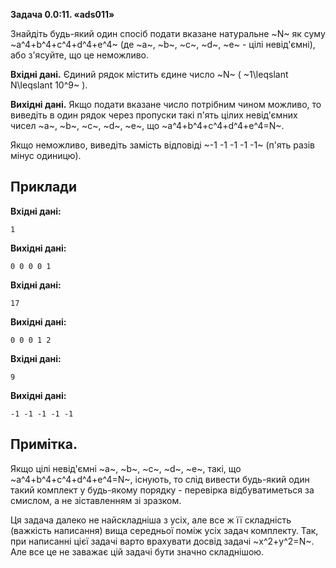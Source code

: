 **Задача 0.0:11. «ads011»**

Знайдіть будь-який один спосіб подати вказане натуральне ~N~ як суму ~a^4+b^4+c^4+d^4+e^4~ (де ~a~, ~b~, ~c~, ~d~, ~e~ - цілі невід'ємні), або з'ясуйте, що це неможливо.

**Вхідні дані.** Єдиний рядок містить єдине число ~N~ ( ~1\leqslant N\leqslant 10^9~ ).

**Вихідні дані.** Якщо подати вказане число потрібним чином можливо, то виведіть в один рядок через пропуски такі п'ять цілих невід'ємних чисел ~a~, ~b~, ~c~, ~d~, ~e~, що ~a^4+b^4+c^4+d^4+e^4=N~.

Якщо неможливо, виведіть замість відповіді ~-1 -1 -1 -1 -1~ (п'ять разів мінус одиницю).

## Приклади
**Вхідні дані:**
```text
1
```

**Вихідні дані:**
```
0 0 0 0 1
```

**Вхідні дані:**
```
17
```

**Вихідні дані:**
```
0 0 0 1 2
```

**Вхідні дані:**
```
9
```

**Вихідні дані:**
```
-1 -1 -1 -1 -1
```

## Примітка.
Якщо цілі невід'ємні ~a~, ~b~, ~c~, ~d~, ~e~, такі, що ~a^4+b^4+c^4+d^4+e^4=N~, існують, то слід вивести будь-який один такий комплект у будь-якому порядку - перевірка відбуватиметься за смислом, а не зіставленням зі зразком.

Ця задача далеко не найскладніша з усіх, але все ж її складність (важкість написання) вища середньої поміж усіх задач комплекту. Так, при написанні цієї задачі варто врахувати досвід задачі ~x^2+y^2=N~. Але все це не заважає цій задачі бути значно складнішою.
